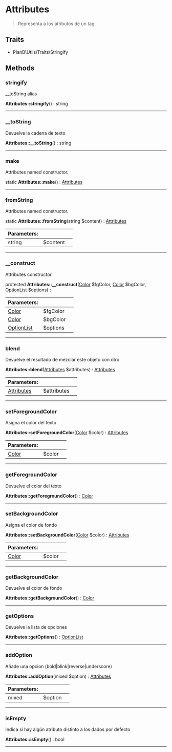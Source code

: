 
                                                                                                                                            
    
# Attributes


> Representa a los atributos de un tag
>
> 


## Traits
- PlanB\Utils\Traits\Stringify






## Methods

### stringify
__toString alias


**Attributes::stringify**() : string



---


### __toString
Devuelve la cadena de texto


**Attributes::__toString**() : string



---


### make
Attributes named constructor.


static **Attributes::make**() : [Attributes](../../../../Attributes.md)



---


### fromString
Attributes named constructor.


static **Attributes::fromString**(string $content) : [Attributes](../../../../Attributes.md)


|Parameters: | | |
| --- | --- | --- |
|string |$content |  |

---


### __construct
Attributes constructor.


protected **Attributes::__construct**([Color](../../../../Color.md) $fgColor, [Color](../../../../Color.md) $bgColor, [OptionList](../../../../OptionList.md) $options) : 


|Parameters: | | |
| --- | --- | --- |
|[Color](../../../../Color.md) |$fgColor |  |
|[Color](../../../../Color.md) |$bgColor |  |
|[OptionList](../../../../OptionList.md) |$options |  |

---


### blend
Devuelve el resultado de mezclar este objeto con otro


**Attributes::blend**([Attributes](../../../../Attributes.md) $attributes) : [Attributes](../../../../Attributes.md)


|Parameters: | | |
| --- | --- | --- |
|[Attributes](../../../../Attributes.md) |$attributes |  |

---


### setForegroundColor
Asigna el color del texto


**Attributes::setForegroundColor**([Color](../../../../Color.md) $color) : [Attributes](../../../../Attributes.md)


|Parameters: | | |
| --- | --- | --- |
|[Color](../../../../Color.md) |$color |  |

---


### getForegroundColor
Devuelve el color del texto


**Attributes::getForegroundColor**() : [Color](../../../../Color.md)



---


### setBackgroundColor
Asigna el color de fondo


**Attributes::setBackgroundColor**([Color](../../../../Color.md) $color) : [Attributes](../../../../Attributes.md)


|Parameters: | | |
| --- | --- | --- |
|[Color](../../../../Color.md) |$color |  |

---


### getBackgroundColor
Devuelve el color de fondo


**Attributes::getBackgroundColor**() : [Color](../../../../Color.md)



---


### getOptions
Devuelve la lista de opciones


**Attributes::getOptions**() : [OptionList](../../../../OptionList.md)



---


### addOption
Añade una opcion (bold|blink|reverse|underscore)


**Attributes::addOption**(mixed $option) : [Attributes](../../../../Attributes.md)


|Parameters: | | |
| --- | --- | --- |
|mixed |$option |  |

---


### isEmpty
Indica si hay algún atributo distinto a los dados por defecto


**Attributes::isEmpty**() : bool



---


                                                                                                                                                                                                                                                                                                                                                                                                            
    
                                                                                                                                                                                                                                                                             
                